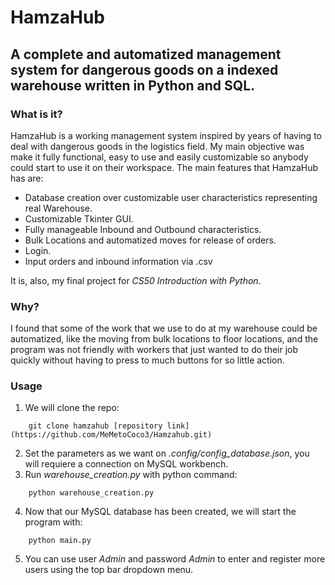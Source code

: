# HamzaHub
## A complete and automatized management system for dangerous goods on a indexed warehouse written in Python and SQL.

### What is it?
HamzaHub is a working management system inspired by years of having to deal with dangerous goods in the logistics field. My main objective was make it fully functional, easy to use and easily customizable so anybody could start to use it on their workspace. The main features that HamzaHub has are:
- Database creation over customizable user characteristics representing real Warehouse. 
- Customizable Tkinter GUI.
- Fully manageable Inbound and Outbound characteristics. 
- Bulk Locations and automatized moves for release of orders. 
- Login.
- Input orders and inbound information via .csv

It is, also, my final project for *CS50 Introduction with Python*.

### Why?
I found that some of the work that we use to do at my warehouse could be automatized, like the moving from bulk locations to floor locations, and the program was not friendly with workers that just wanted to do their job quickly without having to press to much buttons for so little action. 

### Usage
1. We will clone the repo: 
```shell
    git clone hamzahub [repository link](https://github.com/MeMetoCoco3/Hamzahub.git)
```
2. Set the parameters as we want on *.config/config_database.json*, you will requiere a connection on MySQL workbench.
3. Run *warehouse_creation.py* with python command:
```shell
    python warehouse_creation.py 
```
4. Now that our MySQL database has been created, we will start the program with:
```shell
    python main.py
```
5. You can use user *Admin* and password *Admin* to enter and register more users using the top bar dropdown menu.


